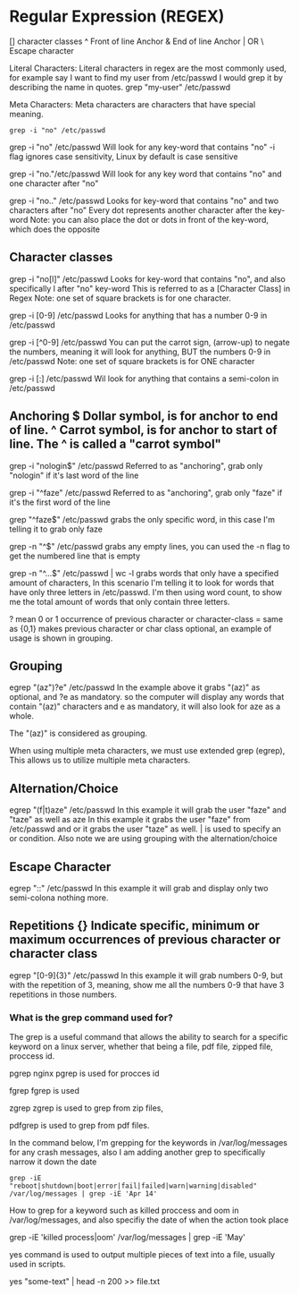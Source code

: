 <h1> Regular Expression (REGEX) </h1>
[] character classes
^ Front of line Anchor
& End of line Anchor
| OR
\ Escape character

Literal Characters:
Literal characters in regex are the most commonly used, for example say I want to find my user from /etc/passwd I would grep it by describing the name in quotes.
grep "my-user" /etc/passwd


Meta Characters:
Meta characters are characters that have special meaning.


```
grep -i "no" /etc/passwd
```
grep -i "no" /etc/passwd
Will look for any key-word that contains "no" 
-i flag ignores case sensitivity, Linux by default is case sensitive


grep -i "no."/etc/passwd
Will look for any key word that contains "no" and one character after "no"


grep -i "no.." /etc/passwd
Looks for key-word that contains "no" and two characters after "no" Every dot represents another character after the key-word
Note: you can also place the dot or dots in front of the key-word, which does the opposite 


Character classes
-----------------

grep -i "no[l]" /etc/passwd 
Looks for key-word that contains "no", and also specifically l after "no" key-word
This is referred to as a [Character Class] in Regex
Note: one set of square brackets is for one character.


grep -i [0-9] /etc/passwd
Looks for anything that has a number 0-9 in /etc/passwd 


grep -i [^0-9] /etc/passwd
You can put the carrot sign, (arrow-up) to negate the numbers, meaning it will look for anything, BUT the numbers 0-9 in /etc/passwd
Note: one set of square brackets is for ONE character


grep -i [:] /etc/passwd 
Wil look for anything that contains a semi-colon in /etc/passwd 



Anchoring 
$ Dollar symbol, is for anchor to end of line.
^ Carrot symbol, is for anchor to start of line. The ^ is called a "carrot symbol"
---------------

grep -i "nologin$" /etc/passwd
Referred to as "anchoring", grab only "nologin" if it's last word of the line 

grep -i "^faze" /etc/passwd
Referred to as "anchoring", grab only "faze" if it's the first word of the line 

grep "^faze$" /etc/passwd
grabs the only specific word, in this case I'm telling it to grab only faze

grep -n "^$" /etc/passwd
grabs any empty lines, you can used the -n flag to get the numbered line that is empty 


grep -n "^...$" /etc/passwd | wc -l
grabs words that only have a specified amount of characters, In this scenario I'm telling it to look for words that have only three letters in /etc/passwd. I'm then using word count, to show me the total amount of words that only contain three letters. 


? mean 0 or 1 occurrence of previous character or character-class = same as {0,1}
makes previous character or char class optional, an example of usage is shown in grouping.


Grouping 
---------------
egrep "(az")?e" /etc/passwd
In the example above it grabs "(az)" as optional, and ?e as mandatory.
so the computer will display any words that contain "(az)" characters and e as mandatory,
it will also look for aze as a whole.

The "(az)" is considered as grouping.

When using multiple meta characters, we must use extended grep (egrep), This allows us to utilize multiple meta characters. 




Alternation/Choice 
----------------------
egrep "(f|t)aze" /etc/passwd
In this example it will grab the user "faze" and "taze" as well as aze 
In this example it grabs the user "faze" from /etc/passwd and or it grabs the user "taze" as well.
| is used to specify an or condition.
Also note we are using grouping with the alternation/choice




Escape Character 
--------------------
egrep "\:\:" /etc/passwd
In this example it will grab and display only two semi-colona nothing more.



Repetitions {} 
Indicate specific, minimum or maximum occurrences of previous character or character class
------------------
egrep "[0-9]{3}" /etc/passwd
In this example it will grab numbers 0-9, but with the repetition of 3, meaning, show me all the 
numbers 0-9 that have 3 repetitions in those numbers.





<h3> What is the grep command used for?</h3>
<p> The grep is a useful command that allows the ability to search for a specific  keyword on a linux server, whether that being a file, pdf file, zipped file, proccess id.</p>


pgrep nginx
pgrep is used for procces id 


fgrep
fgrep is used 

  
zgrep 
zgrep is used to grep from zip files, 


pdfgrep is used to grep from pdf files.


In the command below, I'm grepping for the keywords in /var/log/messages for any crash messages, also I am adding another grep to specifically narrow it down the date
```
grep -iE "reboot|shutdown|boot|error|fail|failed|warn|warning|disabled" /var/log/messages | grep -iE 'Apr 14'
```


<p>How to grep for a keyword such as killed proccess and oom in /var/log/messages, and also specifiy the date of when the action took place</p>
grep -iE 'killed process|oom' /var/log/messages | grep -iE 'May'




yes command is used to output multiple pieces of text into a file, usually used in scripts.

yes "some-text" | head -n 200 >> file.txt






